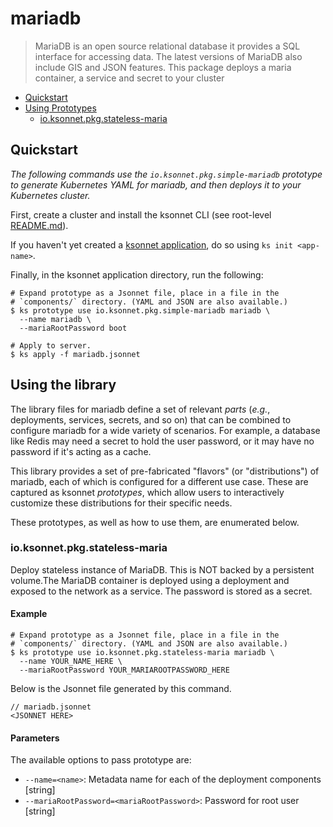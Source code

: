 # mariadb

> MariaDB is an open source relational database it provides a SQL interface for accessing data. The latest versions of MariaDB also include GIS and JSON features. This package deploys a maria container, a service and secret to your cluster

* [Quickstart](#quickstart)
* [Using Prototypes](#using-prototypes)
  * [io.ksonnet.pkg.stateless-maria](#io.ksonnet.pkg.stateless-maria)

## Quickstart

*The following commands use the `io.ksonnet.pkg.simple-mariadb` prototype to generate Kubernetes YAML for mariadb, and then deploys it to your Kubernetes cluster.*

First, create a cluster and install the ksonnet CLI (see root-level [README.md](rootReadme)).

If you haven't yet created a [ksonnet application](linkToSomewhere), do so using `ks init <app-name>`.

Finally, in the ksonnet application directory, run the following:

```shell
# Expand prototype as a Jsonnet file, place in a file in the
# `components/` directory. (YAML and JSON are also available.)
$ ks prototype use io.ksonnet.pkg.simple-mariadb mariadb \
  --name mariadb \
  --mariaRootPassword boot

# Apply to server.
$ ks apply -f mariadb.jsonnet
```

## Using the library

The library files for mariadb define a set of relevant *parts* (_e.g._, deployments, services, secrets, and so on) that can be combined to configure mariadb for a wide variety of scenarios. For example, a database like Redis may need a secret to hold the user password, or it may have no password if it's acting as a cache.

This library provides a set of pre-fabricated "flavors" (or "distributions") of mariadb, each of which is configured for a different use case. These are captured as ksonnet *prototypes*, which allow users to interactively customize these distributions for their specific needs.

These prototypes, as well as how to use them, are enumerated below.

### io.ksonnet.pkg.stateless-maria

Deploy stateless instance of MariaDB. This is NOT backed by a persistent volume.The MariaDB container is deployed using a deployment and exposed to the
network as a service. The password is stored as a secret.

#### Example

```shell
# Expand prototype as a Jsonnet file, place in a file in the
# `components/` directory. (YAML and JSON are also available.)
$ ks prototype use io.ksonnet.pkg.stateless-maria mariadb \
  --name YOUR_NAME_HERE \
  --mariaRootPassword YOUR_MARIAROOTPASSWORD_HERE
```

Below is the Jsonnet file generated by this command.

```
// mariadb.jsonnet
<JSONNET HERE>
```

#### Parameters

The available options to pass prototype are:

* `--name=<name>`: Metadata name for each of the deployment components [string]
* `--mariaRootPassword=<mariaRootPassword>`: Password for root user [string]


[rootReadme]: https://github.com/ksonnet/mixins
